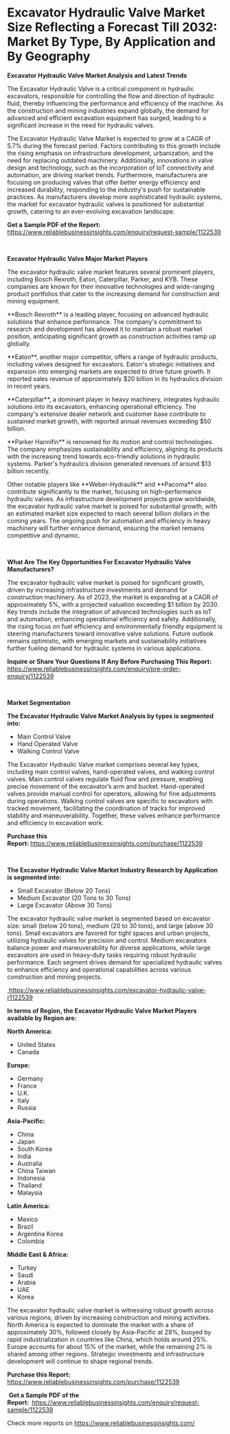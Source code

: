 <p><h1>Excavator Hydraulic Valve Market Size Reflecting a Forecast Till 2032: Market By Type, By Application and By Geography</h1></p><p><strong>Excavator Hydraulic Valve Market Analysis and Latest Trends</strong></p>
<p><p>The Excavator Hydraulic Valve is a critical component in hydraulic excavators, responsible for controlling the flow and direction of hydraulic fluid, thereby influencing the performance and efficiency of the machine. As the construction and mining industries expand globally, the demand for advanced and efficient excavation equipment has surged, leading to a significant increase in the need for hydraulic valves.</p><p>The Excavator Hydraulic Valve Market is expected to grow at a CAGR of 5.7% during the forecast period. Factors contributing to this growth include the rising emphasis on infrastructure development, urbanization, and the need for replacing outdated machinery. Additionally, innovations in valve design and technology, such as the incorporation of IoT connectivity and automation, are driving market trends. Furthermore, manufacturers are focusing on producing valves that offer better energy efficiency and increased durability, responding to the industry's push for sustainable practices. As manufacturers develop more sophisticated hydraulic systems, the market for excavator hydraulic valves is positioned for substantial growth, catering to an ever-evolving excavation landscape.</p></p>
<p><strong>Get a Sample PDF of the Report:&nbsp;</strong> <a href="https://www.reliablebusinessinsights.com/enquiry/request-sample/1122539?utm_campaign=2731&utm_medium=2&utm_source=Github&utm_content=ia&utm_term=11042025&utm_id=excavator-hydraulic-valve">https://www.reliablebusinessinsights.com/enquiry/request-sample/1122539</a></p>
<p>&nbsp;</p>
<p><strong>Excavator Hydraulic Valve Major Market Players</strong></p>
<p><p>The excavator hydraulic valve market features several prominent players, including Bosch Rexroth, Eaton, Caterpillar, Parker, and KYB. These companies are known for their innovative technologies and wide-ranging product portfolios that cater to the increasing demand for construction and mining equipment.</p><p>**Bosch Rexroth** is a leading player, focusing on advanced hydraulic solutions that enhance performance. The company's commitment to research and development has allowed it to maintain a robust market position, anticipating significant growth as construction activities ramp up globally. </p><p>**Eaton**, another major competitor, offers a range of hydraulic products, including valves designed for excavators. Eaton's strategic initiatives and expansion into emerging markets are expected to drive future growth. It reported sales revenue of approximately $20 billion in its hydraulics division in recent years.</p><p>**Caterpillar**, a dominant player in heavy machinery, integrates hydraulic solutions into its excavators, enhancing operational efficiency. The company's extensive dealer network and customer base contribute to sustained market growth, with reported annual revenues exceeding $50 billion.</p><p>**Parker Hannifin** is renowned for its motion and control technologies. The company emphasizes sustainability and efficiency, aligning its products with the increasing trend towards eco-friendly solutions in hydraulic systems. Parker's hydraulics division generated revenues of around $13 billion recently.</p><p>Other notable players like **Weber-Hydraulik** and **Pacoma** also contribute significantly to the market, focusing on high-performance hydraulic valves. As infrastructure development projects grow worldwide, the excavator hydraulic valve market is poised for substantial growth, with an estimated market size expected to reach several billion dollars in the coming years. The ongoing push for automation and efficiency in heavy machinery will further enhance demand, ensuring the market remains competitive and dynamic.</p></p>
<p>&nbsp;</p>
<p><strong>What Are The Key Opportunities For Excavator Hydraulic Valve Manufacturers?</strong></p>
<p><p>The excavator hydraulic valve market is poised for significant growth, driven by increasing infrastructure investments and demand for construction machinery. As of 2023, the market is expanding at a CAGR of approximately 5%, with a projected valuation exceeding $1 billion by 2030. Key trends include the integration of advanced technologies such as IoT and automation, enhancing operational efficiency and safety. Additionally, the rising focus on fuel efficiency and environmentally friendly equipment is steering manufacturers toward innovative valve solutions. Future outlook remains optimistic, with emerging markets and sustainability initiatives further fueling demand for hydraulic systems in various applications.</p></p>
<p><strong>Inquire or Share Your Questions If Any Before Purchasing This Report:</strong> <a href="https://www.reliablebusinessinsights.com/enquiry/pre-order-enquiry/1122539?utm_campaign=2731&utm_medium=2&utm_source=Github&utm_content=ia&utm_term=11042025&utm_id=excavator-hydraulic-valve">https://www.reliablebusinessinsights.com/enquiry/pre-order-enquiry/1122539</a></p>
<p>&nbsp;</p>
<p><strong>Market Segmentation</strong></p>
<p><strong>The Excavator Hydraulic Valve Market Analysis by types is segmented into:</strong></p>
<p><ul><li>Main Control Valve</li><li>Hand Operated Valve</li><li>Walking Control Valve</li></ul></p>
<p><p>The Excavator Hydraulic Valve market comprises several key types, including main control valves, hand-operated valves, and walking control valves. Main control valves regulate fluid flow and pressure, enabling precise movement of the excavator’s arm and bucket. Hand-operated valves provide manual control for operators, allowing for fine adjustments during operations. Walking control valves are specific to excavators with tracked movement, facilitating the coordination of tracks for improved stability and maneuverability. Together, these valves enhance performance and efficiency in excavation work.</p></p>
<p><strong>Purchase this Report:&nbsp;</strong><a href="https://www.reliablebusinessinsights.com/purchase/1122539?utm_campaign=2731&utm_medium=2&utm_source=Github&utm_content=ia&utm_term=11042025&utm_id=excavator-hydraulic-valve">https://www.reliablebusinessinsights.com/purchase/1122539</a></p>
<p>&nbsp;</p>
<p><strong>The Excavator Hydraulic Valve Market Industry Research by Application is segmented into:</strong></p>
<p><ul><li>Small Excavator (Below 20 Tons)</li><li>Medium Excavator (20 Tons to 30 Tons)</li><li>Large Excavator (Above 30 Tons)</li></ul></p>
<p><p>The excavator hydraulic valve market is segmented based on excavator size: small (below 20 tons), medium (20 to 30 tons), and large (above 30 tons). Small excavators are favored for tight spaces and urban projects, utilizing hydraulic valves for precision and control. Medium excavators balance power and maneuverability for diverse applications, while large excavators are used in heavy-duty tasks requiring robust hydraulic performance. Each segment drives demand for specialized hydraulic valves to enhance efficiency and operational capabilities across various construction and mining projects.</p></p>
<p><a href="https://www.reliablebusinessinsights.com/excavator-hydraulic-valve-r1122539?utm_campaign=2731&utm_medium=2&utm_source=Github&utm_content=ia&utm_term=11042025&utm_id=excavator-hydraulic-valve">&nbsp;https://www.reliablebusinessinsights.com/excavator-hydraulic-valve-r1122539</a></p>
<p><strong>In terms of Region, the Excavator Hydraulic Valve Market Players available by Region are:</strong></p>
<p>
    <p> <strong> North America: </strong>
        <ul>
            <li>United States</li>
            <li>Canada</li>
        </ul>
        </p> 
    <p> <strong> Europe: </strong>
        <ul>
            <li>Germany</li>
            <li>France</li>
            <li>U.K.</li>
            <li>Italy</li>
            <li>Russia</li>
        </ul>
        </p> 
    <p> <strong> Asia-Pacific: </strong>
        <ul>
            <li>China</li>
            <li>Japan</li>
            <li>South Korea</li>
            <li>India</li>
            <li>Australia</li>
            <li>China Taiwan</li>
            <li>Indonesia</li>
            <li>Thailand</li>
            <li>Malaysia</li>
        </ul>
        </p> 
    <p> <strong> Latin America: </strong>
        <ul>
            <li>Mexico</li>
            <li>Brazil</li>
            <li>Argentina Korea</li>
            <li>Colombia</li>
        </ul>
        </p> 
    <p> <strong> Middle East & Africa: </strong>
        <ul>
            <li>Turkey</li>
            <li>Saudi</li>
            <li>Arabia</li>
            <li>UAE</li>
            <li>Korea</li>
        </ul>
    </p>
    </p>
<p><p>The excavator hydraulic valve market is witnessing robust growth across various regions, driven by increasing construction and mining activities. North America is expected to dominate the market with a share of approximately 30%, followed closely by Asia-Pacific at 28%, buoyed by rapid industrialization in countries like China, which holds around 25%. Europe accounts for about 15% of the market, while the remaining 2% is shared among other regions. Strategic investments and infrastructure development will continue to shape regional trends.</p></p>
<p><strong>Purchase this Report: </strong><a href="https://www.reliablebusinessinsights.com/purchase/1122539?utm_campaign=2731&utm_medium=2&utm_source=Github&utm_content=ia&utm_term=11042025&utm_id=excavator-hydraulic-valve">https://www.reliablebusinessinsights.com/purchase/1122539</a></p>
<p>&nbsp;<strong>Get a Sample PDF of the Report:&nbsp;&nbsp;</strong><a href="https://www.reliablebusinessinsights.com/enquiry/request-sample/1122539?utm_campaign=2731&utm_medium=2&utm_source=Github&utm_content=ia&utm_term=11042025&utm_id=excavator-hydraulic-valve">https://www.reliablebusinessinsights.com/enquiry/request-sample/1122539</a></p>
<p><strong></strong></p>
<p>Check more reports on <a href="https://www.reliablebusinessinsights.com/?utm_campaign=2731&utm_medium=2&utm_source=Github&utm_content=ia&utm_term=11042025&utm_id=excavator-hydraulic-valve">https://www.reliablebusinessinsights.com/</a></p>